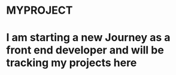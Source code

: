 # MYPROJECT
# I am starting a new Journey as a front end developer and will be tracking my projects here
